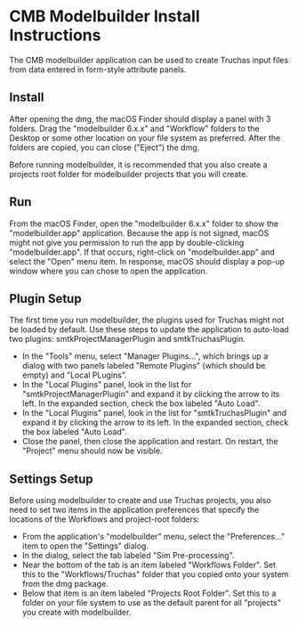 # CMB Modelbuilder Install Instructions

The CMB modelbuilder application can be used to create Truchas input
files from data entered in form-style attribute panels.


## Install

After opening the dmg, the macOS Finder should display a panel with 3
folders. Drag the "modelbuilder 6.x.x" and "Workflow" folders to the
Desktop or some other location on your file system as preferred. After
the folders are copied, you can close ("Eject") the dmg.

Before running modelbuilder, it is recommended that you also create a
projects root folder for modelbuilder projects that you will create.


## Run

From the macOS Finder, open the "modelbuilder 6.x.x" folder to show the
"modelbuilder.app" application. Because the app is not signed, macOS might
not give you permission to run the app by double-clicking "modelbuilder.app".
If that occurs, right-click on "modelbuilder.app" and select the "Open" menu
item. In response, macOS should display a pop-up window where you can chose
to open the application.


## Plugin Setup

The first time you run modelbuilder, the plugins used for Truchas might
not be loaded by default. Use these steps to update the application to auto-load two
plugins: smtkProjectManagerPlugin and smtkTruchasPlugin.

* In the "Tools" menu, select "Manager Plugins...", which brings up a dialog
  with two panels labeled "Remote Plugins" (which should be empty) and
  "Local PLugins".
* In the "Local Plugins" panel, look in the list for "smtkProjectManagerPlugin"
  and expand it by clicking the arrow to its left.  In the expanded section,
  check the box labeled "Auto Load".
* In the "Local Plugins" panel, look in the list for "smtkTruchasPlugin" and
  expand it by clicking the arrow to its left.  In the expanded section, check
  the box labeled "Auto Load".
* Close the panel, then close the application and restart. On restart, the
  "Project" menu should now be visible.


## Settings Setup

Before using modelbuilder to create and use Truchas projects, you also need to
set two items in the application preferences that specify the locations of the
Workflows and project-root folders:

* From the application's "modelbuilder" menu, select the "Preferences..." item
  to open the "Settings" dialog.
* In the dialog, select the tab labeled "Sim Pre-processing".
* Near the bottom of the tab is an item labeled "Workflows Folder". Set this to
  the "Workflows/Truchas" folder that you copied onto your system from the dmg
  package.
* Below that item is an item labeled "Projects Root Folder". Set this to a
  folder on your file system to use as the default parent for all "projects"
  you create with modelbuilder.
